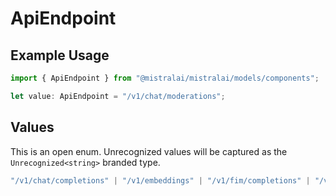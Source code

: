 # ApiEndpoint

## Example Usage

```typescript
import { ApiEndpoint } from "@mistralai/mistralai/models/components";

let value: ApiEndpoint = "/v1/chat/moderations";
```

## Values

This is an open enum. Unrecognized values will be captured as the `Unrecognized<string>` branded type.

```typescript
"/v1/chat/completions" | "/v1/embeddings" | "/v1/fim/completions" | "/v1/moderations" | "/v1/chat/moderations" | Unrecognized<string>
```